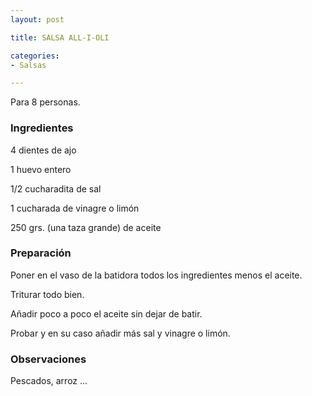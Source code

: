 ```yaml
---
layout: post

title: SALSA ALL-I-OLI

categories:
- Salsas

---
```

Para 8 personas.

<h3>Ingredientes</h3>

4 dientes de ajo

1 huevo entero

1/2 cucharadita de sal

1 cucharada de vinagre o limón

250 grs. (una taza grande) de aceite

<h3>Preparación</h3>

Poner en el vaso de la batidora todos los ingredientes menos el aceite.

Triturar todo bien.

Añadir poco a poco el aceite sin dejar de batir.

Probar y en su caso añadir más sal y vinagre o limón.

<h3>Observaciones</h3>

Pescados, arroz ...

